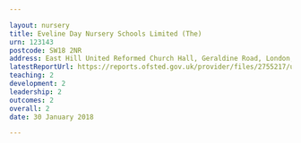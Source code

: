 ```yaml
---

layout: nursery
title: Eveline Day Nursery Schools Limited (The)
urn: 123143
postcode: SW18 2NR
address: East Hill United Reformed Church Hall, Geraldine Road, London, SW18 2NR
latestReportUrl: https://reports.ofsted.gov.uk/provider/files/2755217/urn/123143.pdf
teaching: 2
development: 2
leadership: 2
outcomes: 2
overall: 2
date: 30 January 2018

---
```

